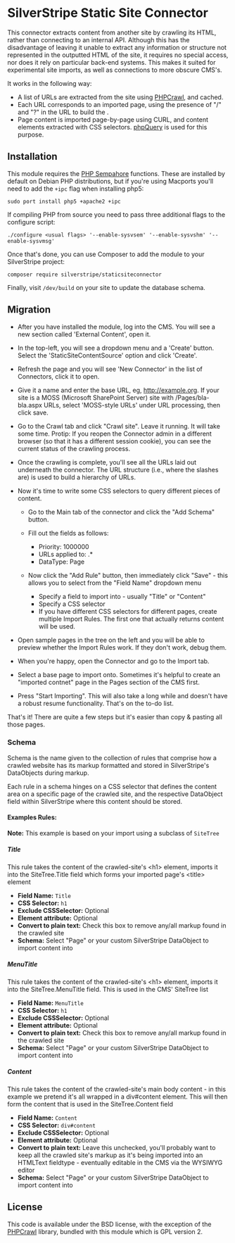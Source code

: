 SilverStripe Static Site Connector
==================================

This connector extracts content from another site by crawling its HTML, rather than connecting to an internal API.
Although this has the disadvantage of leaving it unable to extract any information or structure not represented in the outputted HTML of the site, it requires no special access, nor does it rely on particular back-end systems.
This makes it suited for experimental site imports, as well as connections to more obscure CMS's.

It works in the following way:

 * A list of URLs are extracted from the site using [PHPCrawl](http://cuab.de/), and cached.
 * Each URL corresponds to an imported page, using the presence of "/" and "?" in the URL to build the .
 * Page content is imported page-by-page using CURL, and content elements extracted with CSS selectors. [phpQuery](http://code.google.com/p/phpquery/) is used for this purpose.

Installation
------------

This module requires the [PHP Sempahore](http://php.net/manual/en/book.sem.php) functions. These are installed by default on Debian PHP distributions, but if you're using Macports you'll need to add the `+ipc` flag when installing php5:

    sudo port install php5 +apache2 +ipc

If compiling PHP from source you need to pass three additional flags to the configure script:

	./configure <usual flags> '--enable-sysvsem' '--enable-sysvshm' '--enable-sysvmsg'

Once that's done, you can use Composer to add the module to your SilverStripe project:

    composer require silverstripe/staticsiteconnector

Finally, visit `/dev/build` on your site to update the database schema.

Migration
---------

 * After you have installed the module, log into the CMS. You will see a new section called 'External Content', open it.

 * In the top-left, you will see a dropdown menu and a 'Create' button. Select the 'StaticSiteContentSource' option and click 'Create'.

 * Refresh the page and you will see 'New Connector' in the list of Connectors, click it to open.

 * Give it a name and enter the base URL, eg, http://example.org. If your site is a MOSS (Microsoft SharePoint Server) site with /Pages/bla-bla.aspx URLs, select 'MOSS-style URLs' under URL processing, then click save.

 * Go to the Crawl tab and click "Crawl site". Leave it running. It will take some time. Protip: If you reopen the Connector admin in a different browser (so that it has a different session cookie), you can see the current status of the crawling process.

 * Once the crawling is complete, you'll see all the URLs laid out underneath the connector. The URL structure (i.e., where the slashes are) is used to build a hierarchy of URLs.

 * Now it's time to write some CSS selectors to query different pieces of content.

	* Go to the Main tab of the connector and click the "Add Schema" button.

	* Fill out the fields as follows:

		* Priority: 1000000
		* URLs applied to: .*
		* DataType: Page

	* Now click the "Add Rule" button, then immediately click "Save" - this allows you to select from the "Field Name" dropdown menu

		* Specify a field to import into - usually "Title" or "Content"
		* Specify a CSS selector
		* If you have different CSS selectors for different pages, create multiple Import Rules. The first one that actually returns content will be used.

 * Open sample pages in the tree on the left and you will be able to preview whether the Import Rules work. If they don't work, debug them.

 * When you're happy, open the Connector and go to the Import tab.

 * Select a base page to import onto. Sometimes it's helpful to create an "imported contnet" page in the Pages section of the CMS first.

 * Press "Start Importing". This will also take a long while and doesn't have a robust resume functionality. That's on the to-do list.

That's it! There are quite a few steps but it's easier than copy & pasting all those pages.

### Schema

Schema is the name given to the collection of rules that comprise how a crawled website has its markup formatted and stored in SilverStripe's DataObjects during markup.

Each rule in a schema hinges on a CSS selector that defines the content area on a specific page of the crawled site, and the respective DataObject field within SilverStripe
where this content should be stored.

#### Examples Rules:

__Note:__ This example is based on your import using a subclass of `SiteTree`

##### Title

This rule takes the content of the crawled-site's &lt;h1&gt; element, imports it into the SiteTree.Title field which forms your imported page's &lt;title&gt; element

* __Field Name:__ `Title`
* __CSS Selector:__ `h1`
* __Exclude CSSSelector:__ Optional
* __Element attribute:__ Optional
* __Convert to plain text:__ Check this box to remove any/all markup found in the crawled site
* __Schema:__ Select "Page" or your custom SilverStripe DataObject to import content into

##### MenuTitle

This rule takes the content of the crawled-site's &lt;h1&gt; element, imports it into the SiteTree.MenuTitle field. This is used in the CMS' SiteTree list

* __Field Name:__ `MenuTitle`
* __CSS Selector:__ `h1`
* __Exclude CSSSelector:__ Optional
* __Element attribute:__ Optional
* __Convert to plain text:__ Check this box to remove any/all markup found in the crawled site
* __Schema:__ Select "Page" or your custom SilverStripe DataObject to import content into

##### Content

This rule takes the content of the crawled-site's main body content - in this example we pretend it's all wrapped in a div#content element. This will then form the content that is used in the SiteTree.Content field

* __Field Name:__ `Content`
* __CSS Selector:__ `div#content`
* __Exclude CSSSelector:__ Optional
* __Element attribute:__ Optional
* __Convert to plain text:__ Leave this unchecked, you'll probably want to keep all the crawled site's markup as it's being imported into an HTMLText fieldtype - eventually editable in the CMS via the WYSIWYG editor
* __Schema:__ Select "Page" or your custom SilverStripe DataObject to import content into

License
-------

This code is available under the BSD license, with the exception of the [PHPCrawl](http://cuab.de/) library, bundled with this module which is GPL version 2.